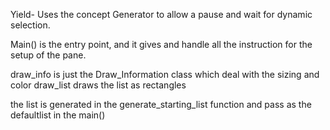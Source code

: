 Yield- Uses the concept Generator to allow a pause and wait for dynamic selection.

Main() is the entry point, and it gives and handle all the instruction for the setup of the pane. 
 
draw_info is just the Draw_Information class which deal with the sizing and color
draw_list  draws the list as rectangles 

the list is generated in the generate_starting_list function and pass as the defaultlist in the main()